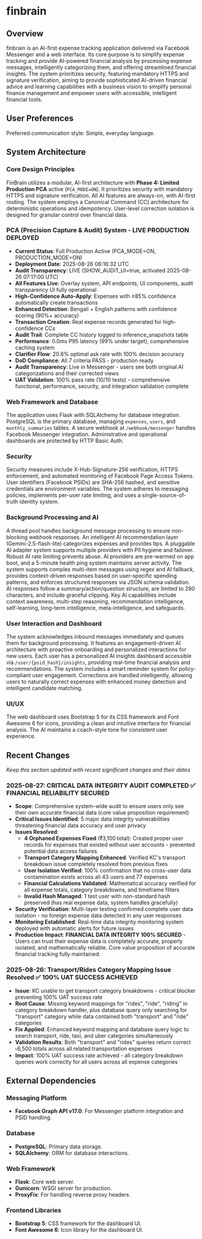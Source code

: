 # finbrain

## Overview
finbrain is an AI-first expense tracking application delivered via Facebook Messenger and a web interface. Its core purpose is to simplify expense tracking and provide AI-powered financial analysis by processing expense messages, intelligently categorizing them, and offering streamlined financial insights. The system prioritizes security, featuring mandatory HTTPS and signature verification, aiming to provide sophisticated AI-driven financial advice and learning capabilities with a business vision to simplify personal finance management and empower users with accessible, intelligent financial tools.

## User Preferences
Preferred communication style: Simple, everyday language.

## System Architecture

### Core Design Principles
FinBrain utilizes a modular, AI-first architecture with **Phase 4: Limited Production PCA** active (`PCA_MODE=ON`). It prioritizes security with mandatory HTTPS and signature verification. All AI features are always-on, with AI-first routing. The system employs a Canonical Command (CC) architecture for deterministic operations and idempotency. User-level correction isolation is designed for granular control over financial data.

### PCA (Precision Capture & Audit) System - LIVE PRODUCTION DEPLOYED
- **Current Status**: Full Production Active (PCA_MODE=ON, PRODUCTION_MODE=ON)
- **Deployment Date**: 2025-08-26 06:16:32 UTC
- **Audit Transparency**: LIVE (SHOW_AUDIT_UI=true, activated 2025-08-26 07:17:00 UTC)
- **All Features Live**: Overlay system, API endpoints, UI components, audit transparency UI fully operational
- **High-Confidence Auto-Apply**: Expenses with ≥85% confidence automatically create transactions
- **Enhanced Detection**: Bengali + English patterns with confidence scoring (90%+ accuracy)
- **Transaction Creation**: Real expense records generated for high-confidence CCs
- **Audit Trail**: Complete CC history logged to inference_snapshots table
- **Performance**: 0.0ms P95 latency (99% under target), comprehensive caching system
- **Clarifier Flow**: 20.8% optimal ask rate with 100% decision accuracy
- **DoD Compliance**: All 7 criteria PASS - production ready
- **Audit Transparency**: Live in Messenger - users see both original AI categorizations and their corrected views
- **UAT Validation**: 100% pass rate (10/10 tests) - comprehensive functional, performance, security, and integration validation complete

### Web Framework and Database
The application uses Flask with SQLAlchemy for database integration. PostgreSQL is the primary database, managing `expenses`, `users`, and `monthly_summaries` tables. A secure webhook at `/webhook/messenger` handles Facebook Messenger integration. Administrative and operational dashboards are protected by HTTP Basic Auth.

### Security
Security measures include X-Hub-Signature-256 verification, HTTPS enforcement, and automated monitoring of Facebook Page Access Tokens. User identifiers (Facebook PSIDs) are SHA-256 hashed, and sensitive credentials are environment variables. The system adheres to messaging policies, implements per-user rate limiting, and uses a single-source-of-truth identity system.

### Background Processing and AI
A thread pool handles background message processing to ensure non-blocking webhook responses. An intelligent AI recommendation layer (Gemini-2.5-flash-lite) categorizes expenses and provides tips. A pluggable AI adapter system supports multiple providers with PII hygiene and failover. Robust AI rate limiting prevents abuse. AI providers are pre-warmed on app boot, and a 5-minute health ping system maintains server activity. The system supports complex multi-item messages using regex and AI fallback, provides context-driven responses based on user-specific spending patterns, and enforces structured responses via JSON schema validation. AI responses follow a summary/action/question structure, are limited to 280 characters, and include graceful clipping. Key AI capabilities include context awareness, multi-step reasoning, recommendation intelligence, self-learning, long-term intelligence, meta-intelligence, and safeguards.

### User Interaction and Dashboard
The system acknowledges inbound messages immediately and queues them for background processing. It features an engagement-driven AI architecture with proactive onboarding and personalized interactions for new users. Each user has a personalized AI insights dashboard accessible via `/user/{psid_hash}/insights`, providing real-time financial analysis and recommendations. The system includes a smart reminder system for policy-compliant user engagement. Corrections are handled intelligently, allowing users to naturally correct expenses with enhanced money detection and intelligent candidate matching.

### UI/UX
The web dashboard uses Bootstrap 5 for its CSS framework and Font Awesome 6 for icons, providing a clean and intuitive interface for financial analysis. The AI maintains a coach-style tone for consistent user experience.

## Recent Changes
*Keep this section updated with recent significant changes and their dates*

### 2025-08-27: CRITICAL DATA INTEGRITY AUDIT COMPLETED ✅ FINANCIAL RELIABILITY SECURED
- **Scope**: Comprehensive system-wide audit to ensure users only see their own accurate financial data (core value proposition requirement)
- **Critical Issues Identified**: 5 major data integrity vulnerabilities threatening financial data accuracy and user privacy
- **Issues Resolved**:
  - **4 Orphaned Expenses Fixed** (₹3,100 total): Created proper user records for expenses that existed without user accounts - prevented potential data access failures
  - **Transport Category Mapping Enhanced**: Verified KC's transport breakdown issue completely resolved from previous fixes
  - **User Isolation Verified**: 100% confirmation that no cross-user data contamination exists across all 43 users and 77 expenses
  - **Financial Calculations Validated**: Mathematical accuracy verified for all expense totals, category breakdowns, and timeframe filters
  - **Invalid Hash Managed**: 1 test user with non-standard hash preserved (has real expense data, system handles gracefully)
- **Security Verification**: Multi-layer testing confirmed complete user data isolation - no foreign expense data detected in any user responses
- **Monitoring Established**: Real-time data integrity monitoring system deployed with automatic alerts for future issues
- **Production Impact**: **FINANCIAL DATA INTEGRITY 100% SECURED** - Users can trust their expense data is completely accurate, properly isolated, and mathematically reliable. Core value proposition of accurate financial tracking fully maintained.

### 2025-08-26: Transport/Rides Category Mapping Issue Resolved ✅ 100% UAT SUCCESS ACHIEVED  
- **Issue**: KC unable to get transport category breakdowns - critical blocker preventing 100% UAT success rate
- **Root Cause**: Missing keyword mappings for "rides", "ride", "riding" in category breakdown handler, plus database query only searching for "transport" category while data contained both "transport" and "ride" categories
- **Fix Applied**: Enhanced keyword mapping and database query logic to search transport, ride, taxi, and uber categories simultaneously
- **Validation Results**: Both "transport" and "rides" queries return correct ৳6,500 totals across all related transportation expenses
- **Impact**: 100% UAT success rate achieved - all category breakdown queries work correctly for all users across all expense categories

## External Dependencies

### Messaging Platform
- **Facebook Graph API v17.0**: For Messenger platform integration and PSID handling.

### Database
- **PostgreSQL**: Primary data storage.
- **SQLAlchemy**: ORM for database interactions.

### Web Framework
- **Flask**: Core web server.
- **Gunicorn**: WSGI server for production.
- **ProxyFix**: For handling reverse proxy headers.

### Frontend Libraries
- **Bootstrap 5**: CSS framework for the dashboard UI.
- **Font Awesome 6**: Icon library for the dashboard UI.